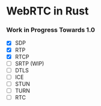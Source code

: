 # WebRTC in Rust

### Work in Progress Towards 1.0

- [x] SDP
- [x] RTP
- [x] RTCP
- [ ] SRTP (WIP)
- [ ] DTLS
- [ ] ICE
- [ ] STUN
- [ ] TURN
- [ ] RTC
